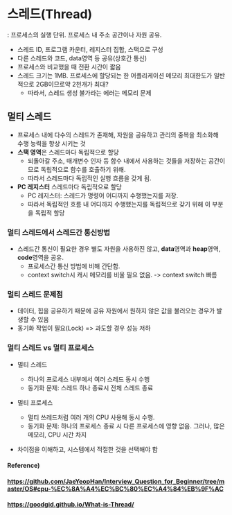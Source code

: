 # 스레드(Thread)

: 프로세스의 실행 단위. 프로세스 내 주소 공간이나 자원 공유.



* 스레드 ID, 프로그램 카운터, 레지스터 집합, 스택으로 구성
* 다른 스레드와 코드, data영역 등 공유(상호간 통신)
* 프로세스와 비교했을 때 전환 시간이 짧음
* 스레드 크기는 1MB. 프로세스에 할당되는 한 어플리케이션 메모리 최대한도가 일반적으로 2GB이므로약 2천개가 최대?
  * 따라서, 스레드 생성 불가라는 에러는 메모리 문제



## 멀티 스레드

* 프로세스 내에 다수의 스레드가 존재해, 자원을 공유하고 관리의 중복을 최소화해 수행 능력을 향상 시키는 것
* **스택 영역**은 스레드마다 독립적으로 할당
  * 되돌아갈 주소, 매개변수 인자 등 함수 내에서 사용하는 것들을 저장하는 공간이므로 독립적으로 함수를 호출하기 위해.
  * 따라서 스레드마다 독립적인 실행 흐름을 갖게 됨.
* **PC 레지스터** 스레드마다 독립적으로 할당
  * PC 레지스터: 스레드가 명령어 어디까지 수행했는지를 저장.
  * 따라서 독립적인 흐름 내 어디까지 수행했는지를 독립적으로 갖기 위해 이 부분을 독립적 할당



### 멀티 스레드에서 스레드간 통신방법

* 스레드간 통신이 필요한 경우 별도 자원을 사용하진 않고, **data**영역과 **heap**영역, **code**영역을 공유.
  * 프로세스간 통신 방법에 비해 간단함.
  * context switch시 캐시 메모리를 비울 필요 없음. -> context switch 빠름



### 멀티 스레드 문제점

* 데이터, 힙을 공유하기 때문에 공유 자원에서 원하지 않은 값을 불러오는 경우가 발생할 수 있음
* 동기화 작업이 필요(Lock) => 과도할 경우 성능 저하



### 멀티 스레드 vs 멀티 프로세스

* 멀티 스레드
  * 하나의 프로세스 내부에서 여러 스레드 동시 수행
  * 동기화 문제: 스레드 하나 종료시 전체 스레드 종료
* 멀티 프로세스
  * 멀티 쓰레드처럼 여러 개의 CPU 사용해 동시 수행.
  * 동기화 문제: 하나의 프로세스 종료 시 다른 프로세스에 영향 없음. 그러나, 많은 메모리, CPU 시간 차지

* 차이점을 이해하고, 시스템에서 적절한 것을 선택해야 함



#### Reference)

#### https://github.com/JaeYeopHan/Interview_Question_for_Beginner/tree/master/OS#cpu-%EC%8A%A4%EC%BC%80%EC%A4%84%EB%9F%AC

#### https://goodgid.github.io/What-is-Thread/